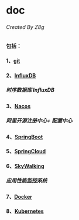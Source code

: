 #  doc  
######  Created By Z8g
  
####  包括：  
  
####  1、<a href="./doc/git.md">git</a>  
  
  
####  2、<a href="./doc/InfluxDB.md">InfluxDB</a>    
  
#####  时序数据库 InfluxDB  
  
  
  
####  3、<a href="./doc/Nacos.md">Nacos</a>    
##### 阿里开源注册中心+ 配置中心  
  
  
####  4、<a href="./doc/SpringBoot.md">SpringBoot</a>    
  
  
####  5、<a href="./doc/SpringCloud.md">SpringCloud</a>  


####  6、<a href="./doc/Skywalking.md">SkyWalking</a>  
#####  应用性能监控系统  

####  7、<a href="./doc/docker.md">Docker</a>  


####  8、<a href="./doc/K8s.md">Kubernetes</a>  
